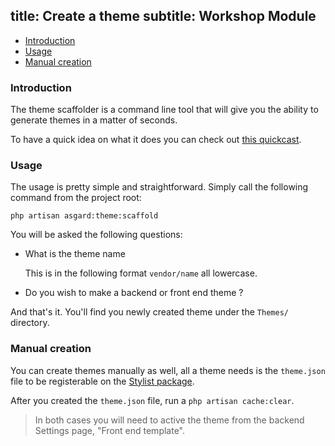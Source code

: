 title: Create a theme
subtitle: Workshop Module
-------

- [Introduction](#introduction)
- [Usage](#usage)
- [Manual creation](#manual-creation)


### <a class="anchor" name="introduction" href="#introduction"></a> Introduction

The theme scaffolder is a command line tool that will give you the ability to generate themes in a matter of seconds.

To have a quick idea on what it does you can check out [this quickcast](http://quick.as/epduvv4b).

### <a class="anchor" name="usage" href="#usage"></a> Usage

The usage is pretty simple and straightforward. Simply call the following command from the project root:

``` .language-bash
php artisan asgard:theme:scaffold
```

You will be asked the following questions:

- What is the theme name
	
	This is in the following format `vendor/name` all lowercase.
- Do you wish to make a backend or front end theme ?

And that's it. You'll find you newly created theme under the `Themes/` directory.


### <a class="anchor" name="manual-creation" href="#manual-creation"></a> Manual creation

You can create themes manually as well, all a theme needs is the `theme.json` file to be registerable on the [Stylist package](https://github.com/floatingpointsoftware/stylist).

After you created the `theme.json` file, run a `php artisan cache:clear`.

> In both cases you will need to active the theme from the backend Settings page, "Front end template".